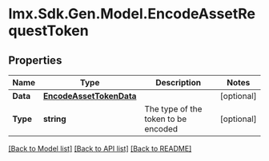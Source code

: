 # Imx.Sdk.Gen.Model.EncodeAssetRequestToken

## Properties

Name | Type | Description | Notes
------------ | ------------- | ------------- | -------------
**Data** | [**EncodeAssetTokenData**](EncodeAssetTokenData.md) |  | [optional] 
**Type** | **string** | The type of the token to be encoded | [optional] 

[[Back to Model list]](../README.md#documentation-for-models) [[Back to API list]](../README.md#documentation-for-api-endpoints) [[Back to README]](../README.md)

